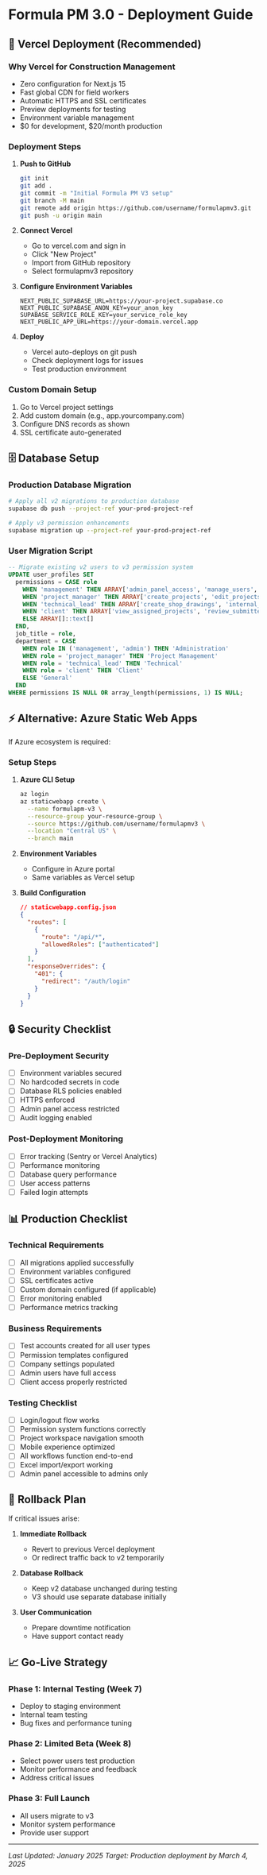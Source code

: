 # Formula PM 3.0 - Deployment Guide

## 🚀 Vercel Deployment (Recommended)

### Why Vercel for Construction Management
- Zero configuration for Next.js 15
- Fast global CDN for field workers
- Automatic HTTPS and SSL certificates  
- Preview deployments for testing
- Environment variable management
- $0 for development, $20/month production

### Deployment Steps

1. **Push to GitHub**
   ```bash
   git init
   git add .
   git commit -m "Initial Formula PM V3 setup"
   git branch -M main
   git remote add origin https://github.com/username/formulapmv3.git
   git push -u origin main
   ```

2. **Connect Vercel**
   - Go to vercel.com and sign in
   - Click "New Project"  
   - Import from GitHub repository
   - Select formulapmv3 repository

3. **Configure Environment Variables**
   ```
   NEXT_PUBLIC_SUPABASE_URL=https://your-project.supabase.co
   NEXT_PUBLIC_SUPABASE_ANON_KEY=your_anon_key
   SUPABASE_SERVICE_ROLE_KEY=your_service_role_key
   NEXT_PUBLIC_APP_URL=https://your-domain.vercel.app
   ```

4. **Deploy**
   - Vercel auto-deploys on git push
   - Check deployment logs for issues
   - Test production environment

### Custom Domain Setup
1. Go to Vercel project settings
2. Add custom domain (e.g., app.yourcompany.com)
3. Configure DNS records as shown
4. SSL certificate auto-generated

## 🗄️ Database Setup

### Production Database Migration
```bash
# Apply all v2 migrations to production database
supabase db push --project-ref your-prod-project-ref

# Apply v3 permission enhancements
supabase migration up --project-ref your-prod-project-ref
```

### User Migration Script
```sql
-- Migrate existing v2 users to v3 permission system
UPDATE user_profiles SET 
  permissions = CASE role
    WHEN 'management' THEN ARRAY['admin_panel_access', 'manage_users', 'create_projects', 'view_all_projects', 'view_project_costs', 'approve_expenses']
    WHEN 'project_manager' THEN ARRAY['create_projects', 'edit_projects', 'view_project_costs', 'assign_team_members', 'internal_review_drawings']
    WHEN 'technical_lead' THEN ARRAY['create_shop_drawings', 'internal_review_drawings', 'create_material_specs', 'submit_to_client']
    WHEN 'client' THEN ARRAY['view_assigned_projects', 'review_submitted_drawings', 'view_milestones']
    ELSE ARRAY[]::text[]
  END,
  job_title = role,
  department = CASE 
    WHEN role IN ('management', 'admin') THEN 'Administration'
    WHEN role = 'project_manager' THEN 'Project Management'
    WHEN role = 'technical_lead' THEN 'Technical'
    WHEN role = 'client' THEN 'Client'
    ELSE 'General'
  END
WHERE permissions IS NULL OR array_length(permissions, 1) IS NULL;
```

## ⚡ Alternative: Azure Static Web Apps

If Azure ecosystem is required:

### Setup Steps
1. **Azure CLI Setup**
   ```bash
   az login
   az staticwebapp create \
     --name formulapm-v3 \
     --resource-group your-resource-group \
     --source https://github.com/username/formulapmv3 \
     --location "Central US" \
     --branch main
   ```

2. **Environment Variables**
   - Configure in Azure portal
   - Same variables as Vercel setup

3. **Build Configuration**
   ```json
   // staticwebapp.config.json
   {
     "routes": [
       {
         "route": "/api/*",
         "allowedRoles": ["authenticated"]
       }
     ],
     "responseOverrides": {
       "401": {
         "redirect": "/auth/login"
       }
     }
   }
   ```

## 🔒 Security Checklist

### Pre-Deployment Security
- [ ] Environment variables secured
- [ ] No hardcoded secrets in code
- [ ] Database RLS policies enabled
- [ ] HTTPS enforced
- [ ] Admin panel access restricted
- [ ] Audit logging enabled

### Post-Deployment Monitoring
- [ ] Error tracking (Sentry or Vercel Analytics)
- [ ] Performance monitoring
- [ ] Database query performance
- [ ] User access patterns
- [ ] Failed login attempts

## 📊 Production Checklist

### Technical Requirements
- [ ] All migrations applied successfully
- [ ] Environment variables configured
- [ ] SSL certificates active
- [ ] Custom domain configured (if applicable)
- [ ] Error monitoring enabled
- [ ] Performance metrics tracking

### Business Requirements
- [ ] Test accounts created for all user types
- [ ] Permission templates configured
- [ ] Company settings populated
- [ ] Admin users have full access
- [ ] Client access properly restricted

### Testing Checklist
- [ ] Login/logout flow works
- [ ] Permission system functions correctly
- [ ] Project workspace navigation smooth
- [ ] Mobile experience optimized
- [ ] All workflows function end-to-end
- [ ] Excel import/export working
- [ ] Admin panel accessible to admins only

## 🚨 Rollback Plan

If critical issues arise:

1. **Immediate Rollback**
   - Revert to previous Vercel deployment
   - Or redirect traffic back to v2 temporarily

2. **Database Rollback**
   - Keep v2 database unchanged during testing
   - V3 should use separate database initially

3. **User Communication**
   - Prepare downtime notification
   - Have support contact ready

## 📈 Go-Live Strategy

### Phase 1: Internal Testing (Week 7)
- Deploy to staging environment
- Internal team testing
- Bug fixes and performance tuning

### Phase 2: Limited Beta (Week 8)
- Select power users test production
- Monitor performance and feedback
- Address critical issues

### Phase 3: Full Launch
- All users migrate to v3
- Monitor system performance
- Provide user support

---

*Last Updated: January 2025*
*Target: Production deployment by March 4, 2025*